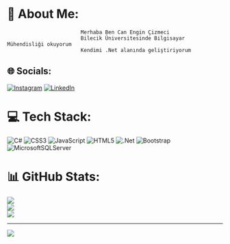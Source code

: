 # 💫 About Me:
                            Merhaba Ben Can Engin Çizmeci
                            Bilecik Üniversitesinde Bilgisayar Mühendisliği okuyorum
                            Kendimi .Net alanında geliştiriyorum


## 🌐 Socials:
[![Instagram](https://img.shields.io/badge/Instagram-%23E4405F.svg?logo=Instagram&logoColor=white)](https://instagram.com/https://www.instagram.com/can.czmc/) [![LinkedIn](https://img.shields.io/badge/LinkedIn-%230077B5.svg?logo=linkedin&logoColor=white)](https://linkedin.com/in/https://www.linkedin.com/in/can-engin-%C3%A7izmeci-6ab593212/) 

# 💻 Tech Stack:
![C#](https://img.shields.io/badge/c%23-%23239120.svg?style=for-the-badge&logo=csharp&logoColor=white) ![CSS3](https://img.shields.io/badge/css3-%231572B6.svg?style=for-the-badge&logo=css3&logoColor=white) ![JavaScript](https://img.shields.io/badge/javascript-%23323330.svg?style=for-the-badge&logo=javascript&logoColor=%23F7DF1E) ![HTML5](https://img.shields.io/badge/html5-%23E34F26.svg?style=for-the-badge&logo=html5&logoColor=white) ![.Net](https://img.shields.io/badge/.NET-5C2D91?style=for-the-badge&logo=.net&logoColor=white) ![Bootstrap](https://img.shields.io/badge/bootstrap-%238511FA.svg?style=for-the-badge&logo=bootstrap&logoColor=white) ![MicrosoftSQLServer](https://img.shields.io/badge/Microsoft%20SQL%20Server-CC2927?style=for-the-badge&logo=microsoft%20sql%20server&logoColor=white)
# 📊 GitHub Stats:
![](https://github-readme-stats.vercel.app/api?username=canengincizmeci&theme=algolia&hide_border=true&include_all_commits=false&count_private=false)<br/>
![](https://github-readme-streak-stats.herokuapp.com/?user=canengincizmeci&theme=algolia&hide_border=true)<br/>
![](https://github-readme-stats.vercel.app/api/top-langs/?username=canengincizmeci&theme=algolia&hide_border=true&include_all_commits=false&count_private=false&layout=compact)

---
[![](https://visitcount.itsvg.in/api?id=canengincizmeci&icon=0&color=0)](https://visitcount.itsvg.in)

<!-- Proudly created with GPRM ( https://gprm.itsvg.in ) -->
